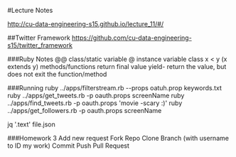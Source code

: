 #Lecture Notes

http://cu-data-engineering-s15.github.io/lecture_11/#/

##Twitter Framework
https://github.com/cu-data-engineering-s15/twitter_framework

###Ruby Notes
@@ class/static variable
@ instance variable
class x < y  (x extends y)
methods/functions return final value
yield- return the value, but does not exit the function/method

###Running
ruby ../apps/filterstream.rb --props oatuh.prop keywords.txt
ruby ../apps/get_tweets.rb -p oauth.props screenName
ruby ../apps/find_tweets.rb -p oauth.props 'movie -scary :)'
ruby ../apps/get_followers.rb -p oauth.props  screenName

jq '.text' file.json


###Homework 3
Add new request
Fork Repo
Clone
Branch (with username to ID my work)
Commit
Push
Pull Request



